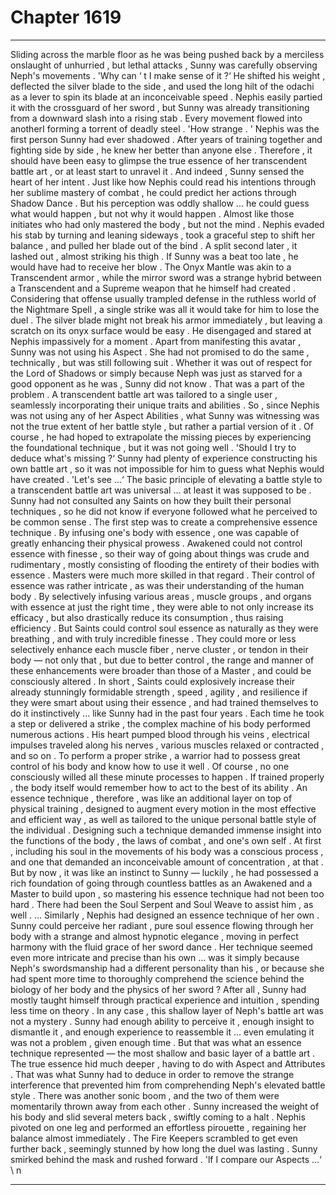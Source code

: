 
# Chapter 1619


---

Sliding across the marble floor as he was being pushed back by a merciless onslaught of unhurried , but lethal attacks , Sunny was carefully observing Neph's movements .
'Why can ‘ t I make sense of it ?‘
He shifted his weight , deflected the silver blade to the side , and used the long hilt of the odachi as a lever to spin its blade at an inconceivable speed . Nephis easily partied it with the crossguard of her sword , but Sunny was already transitioning from a downward slash into a rising stab .
Every movement flowed into anotherI forming a torrent of deadly steel .
'How strange . '
Nephis was the first person Sunny had ever shadowed . After years of training together and fighting side by side , he knew her better than anyone else . Therefore , it should have been easy to glimpse the true essence of her transcendent battle art , or at least start to unravel it .
And indeed , Sunny sensed the heart of her intent . Just like how Nephis could read his intentions through her sublime mastery of combat , he could predict her actions through Shadow Dance . But his perception was oddly shallow ... he could guess what would happen , but not why it would happen .
Almost like those initiates who had only mastered the body , but not the mind .
Nephis evaded his stab by turning and leaning sideways , took a graceful step to shift her balance , and pulled her blade out of the bind . A split second later , it lashed out , almost striking his thigh . If Sunny was a beat too late , he would have had to receive her blow .
The Onyx Mantle was akin to a Transcendent armor , while the mirror sword was a strange hybrid between a Transcendent and a Supreme weapon that he himself had created . Considering that offense usually trampled defense in the ruthless world of the Nightmare Spell , a single strike was all it would take for him to lose the duel .
The silver blade might not break his armor immediately , but leaving a scratch on its onyx surface would be easy .
He disengaged and stared at Nephis impassively for a moment .
Apart from manifesting this avatar , Sunny was not using his Aspect . She had not promised to do the same , technically , but was still following suit . Whether it was out of respect for the Lord of Shadows or simply because Neph was just as starved for a good opponent as he was , Sunny did not know .
That was a part of the problem .
A transcendent battle art was tailored to a single user , seamlessly incorporating their unique traits and abilities . So , since Nephis was not using any of her Aspect Abilities , what Sunny was witnessing was not the true extent of her battle style , but rather a partial version of it .
Of course , he had hoped to extrapolate the missing pieces by experiencing the foundational technique , but it was not going well .
'Should I try to deduce what's missing ?‘
Sunny had plenty of experience constructing his own battle art , so it was not impossible for him to guess what Nephis would have created .
'Let's see ...‘
The basic principle of elevating a battle style to a transcendent battle art was universal ... at least it was supposed to be . Sunny had not consulted any Saints on how they built their personal techniques , so he did not know if everyone followed what he perceived to be common sense .
The first step was to create a comprehensive essence technique . By infusing one's body with essence , one was capable of greatly enhancing their physical prowess . Awakened could not control essence with finesse , so their way of going about things was crude and rudimentary , mostly consisting of flooding the entirety of their bodies with essence . Masters were much more skilled in that regard . Their control of essence was rather intricate , as was their understanding of the human body . By selectively infusing various areas , muscle groups , and organs with essence at just the right time , they were able to not only increase its efficacy , but also drastically reduce its consumption , thus raising efficiency .
But Saints could control soul essence as naturally as they were breathing , and with truly incredible finesse . They could more or less selectively enhance each muscle fiber , nerve cluster , or tendon in their body — not only that , but due to better control , the range and manner of these enhancements were broader than those of a Master , and could be consciously altered .
In short , Saints could explosively increase their already stunningly formidable strength , speed , agility , and resilience if they were smart about using their essence , and had trained themselves to do it instinctively ... like Sunny had in the past four years .
Each time he took a step or delivered a strike , the complex machine of his body performed numerous actions . His heart pumped blood through his veins , electrical impulses traveled along his nerves , various muscles relaxed or contracted , and so on . To perform a proper strike , a warrior had to possess great control of his body and know how to use it well .
Of course , no one consciously willed all these minute processes to happen . If trained properly , the body itself would remember how to act to the best of its ability .
An essence technique , therefore , was like an additional layer on top of physical training , designed to augment every motion in the most effective and efficient way , as well as tailored to the unique personal battle style of the individual . Designing such a technique demanded immense insight into the functions of the body , the laws of combat , and one's own self .
At first , including his soul in the movements of his body was a conscious process , and one that demanded an inconceivable amount of concentration , at that . But by now , it was like an instinct to Sunny — luckily , he had possessed a rich foundation of going through countless battles as an Awakened and a Master to build upon , so mastering his essence technique had not been too hard .
There had been the Soul Serpent and Soul Weave to assist him , as well .
... Similarly , Nephis had designed an essence technique of her own . Sunny could perceive her radiant , pure soul essence flowing through her body with a strange and almost hypnotic elegance , moving in perfect harmony with the fluid grace of her sword dance .
Her technique seemed even more intricate and precise than his own ... was it simply because Neph's swordsmanship had a different personality than his , or because she had spent more time to thoroughly comprehend the science behind the biology of her body and the physics of her sword ?
After all , Sunny had mostly taught himself through practical experience and intuition , spending less time on theory .
In any case , this shallow layer of Neph's battle art was not a mystery . Sunny had enough ability to perceive it , enough insight to dismantle it , and enough experience to reassemble it ... even emulating it was not a problem , given enough time .
But that was what an essence technique represented — the most shallow and basic layer of a battle art .
The true essence hid much deeper , having to do with Aspect and Attributes . That was what Sunny had to deduce in order to remove the strange interference that prevented him from comprehending Neph's elevated battle style .
There was another sonic boom , and the two of them were momentarily thrown away from each other . Sunny increased the weight of his body and slid several meters back , swiftly coming to a halt . Nephis pivoted on one leg and performed an effortless pirouette , regaining her balance almost immediately .
The Fire Keepers scrambled to get even further back , seemingly stunned by how long the duel was lasting .
Sunny smirked behind the mask and rushed forward .
'lf I compare our Aspects …‘
\ n

---

